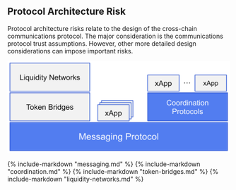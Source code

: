 ## Protocol Architecture Risk
Protocol architecture risks relate to the design of the cross-chain communications protocol. The major consideration is the communications protocol trust assumptions. However, other more detailed design considerations can impose important risks.

![Cross-chain protocol stack (adapted from Socket + L2 beats framework)](protocolstack.png)


{% include-markdown "messaging.md" %}
{% include-markdown "coordination.md" %}
{% include-markdown "token-bridges.md" %}
{% include-markdown "liquidity-networks.md" %}

